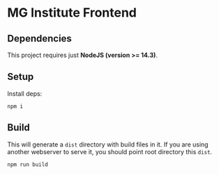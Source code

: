 # MG Institute Frontend

## Dependencies

This project requires just **NodeJS (version >= 14.3)**.

## Setup

Install deps:
```
npm i
```

## Build

This will generate a `dist` directory with build files in it.
If you are using another webserver to serve it, you should point root directory this `dist`.
```
npm run build
```
